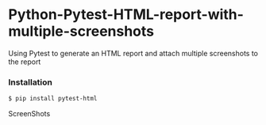 # Python-Pytest-HTML-report-with-multiple-screenshots
Using Pytest to generate an HTML report and attach multiple screenshots to the report



### Installation

```sh
$ pip install pytest-html

```

ScreenShots
